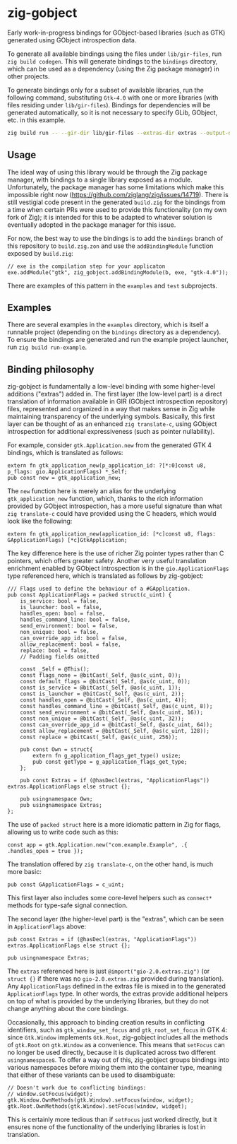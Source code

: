 # zig-gobject

Early work-in-progress bindings for GObject-based libraries (such as GTK)
generated using GObject introspection data.

To generate all available bindings using the files under `lib/gir-files`, run
`zig build codegen`. This will generate bindings to the `bindings` directory,
which can be used as a dependency (using the Zig package manager) in other
projects.

To generate bindings only for a subset of available libraries, run the following
command, substituting `Gtk-4.0` with one or more libraries (with files residing
under `lib/gir-files`). Bindings for dependencies will be generated
automatically, so it is not necessary to specify GLib, GObject, etc. in this
example.

```sh
zig build run -- --gir-dir lib/gir-files --extras-dir extras --output-dir src/gir-out Gtk-4.0
```

## Usage

The ideal way of using this library would be through the Zig package manager,
with bindings to a single library exposed as a module.  Unfortunately, the
package manager has some limitations which make this impossible right now
(https://github.com/ziglang/zig/issues/14719). There is still vestigial code
present in the generated `build.zig` for the bindings from a time when certain
PRs were used to provide this functionality (on my own fork of Zig); it is
intended for this to be adapted to whatever solution is eventually adopted in
the package manager for this issue.

For now, the best way to use the bindings is to add the `bindings` branch of
this repository to `build.zig.zon` and use the `addBindingModule` function
exposed by `build.zig`:

```zig
// exe is the compilation step for your applicaton
exe.addModule("gtk", zig_gobject.addBindingModule(b, exe, "gtk-4.0"));
```

There are examples of this pattern in the `examples` and `test` subprojects.

## Examples

There are several examples in the `examples` directory, which is itself a
runnable project (depending on the `bindings` directory as a dependency). To
ensure the bindings are generated and run the example project launcher, run
`zig build run-example`.

## Binding philosophy

zig-gobject is fundamentally a low-level binding with some higher-level
additions ("extras") added in. The first layer (the low-level part) is a direct
translation of information available in GIR (GObject introspection repository)
files, represented and organized in a way that makes sense in Zig while
maintaining transparency of the underlying symbols. Basically, this first layer
can be thought of as an enhanced `zig translate-c`, using GObject introspection
for additional expressiveness (such as pointer nullability).

For example, consider `gtk.Application.new` from the generated GTK 4 bindings,
which is translated as follows:

```zig
extern fn gtk_application_new(p_application_id: ?[*:0]const u8, p_flags: gio.ApplicationFlags) *_Self;
pub const new = gtk_application_new;
```

The `new` function here is merely an alias for the underlying
`gtk_application_new` function, which, thanks to the rich information provided
by GObject introspection, has a more useful signature than what
`zig translate-c` could have provided using the C headers, which would look like
the following:

```zig
extern fn gtk_application_new(application_id: [*c]const u8, flags: GApplicationFlags) [*c]GtkApplication;
```

The key difference here is the use of richer Zig pointer types rather than C
pointers, which offers greater safety. Another very useful translation
enrichment enabled by GObject introspection is in the `gio.ApplicationFlags`
type referenced here, which is translated as follows by zig-gobject:

```zig
/// Flags used to define the behaviour of a #GApplication.
pub const ApplicationFlags = packed struct(c_uint) {
    is_service: bool = false,
    is_launcher: bool = false,
    handles_open: bool = false,
    handles_command_line: bool = false,
    send_environment: bool = false,
    non_unique: bool = false,
    can_override_app_id: bool = false,
    allow_replacement: bool = false,
    replace: bool = false,
    // Padding fields omitted

    const _Self = @This();
    const flags_none = @bitCast(_Self, @as(c_uint, 0));
    const default_flags = @bitCast(_Self, @as(c_uint, 0));
    const is_service = @bitCast(_Self, @as(c_uint, 1));
    const is_launcher = @bitCast(_Self, @as(c_uint, 2));
    const handles_open = @bitCast(_Self, @as(c_uint, 4));
    const handles_command_line = @bitCast(_Self, @as(c_uint, 8));
    const send_environment = @bitCast(_Self, @as(c_uint, 16));
    const non_unique = @bitCast(_Self, @as(c_uint, 32));
    const can_override_app_id = @bitCast(_Self, @as(c_uint, 64));
    const allow_replacement = @bitCast(_Self, @as(c_uint, 128));
    const replace = @bitCast(_Self, @as(c_uint, 256));

    pub const Own = struct{
        extern fn g_application_flags_get_type() usize;
        pub const getType = g_application_flags_get_type;
    };

    pub const Extras = if (@hasDecl(extras, "ApplicationFlags")) extras.ApplicationFlags else struct {};

    pub usingnamespace Own;
    pub usingnamespace Extras;
};
```

The use of `packed struct` here is a more idiomatic pattern in Zig for flags,
allowing us to write code such as this:

```zig
const app = gtk.Application.new("com.example.Example", .{ .handles_open = true });
```

The translation offered by `zig translate-c`, on the other hand, is much more
basic:

```zig
pub const GApplicationFlags = c_uint;
```

This first layer also includes some core-level helpers such as `connect*`
methods for type-safe signal connection.

The second layer (the higher-level part) is the "extras", which can be seen in
`ApplicationFlags` above:

```zig
pub const Extras = if (@hasDecl(extras, "ApplicationFlags")) extras.ApplicationFlags else struct {};

pub usingnamespace Extras;
```

The `extras` referenced here is just `@import("gio-2.0.extras.zig")` (or
`struct {}` if there was no `gio-2.0.extras.zig` provided during translation).
Any `ApplicationFlags` defined in the extras file is mixed in to the generated
`ApplicationFlags` type. In other words, the extras provide additional helpers
on top of what is provided by the underlying libraries, but they do not change
anything about the core bindings.

Occasionally, this approach to binding creation results in conflicting
identifiers, such as `gtk_window_set_focus` and `gtk_root_set_focus` in GTK 4:
since `Gtk.Window` implements `Gtk.Root`, zig-gobject includes all the methods
of `gtk.Root` on `gtk.Window` as a convenience. This means that `setFocus` can
no longer be used directly, because it is duplicated across two different
`usingnamespace`s. To offer a way out of this, zig-gobject groups bindings into
various namespaces before mixing them into the container type, meaning that
either of these variants can be used to disambiguate:

```zig
// Doesn't work due to conflicting bindings:
// window.setFocus(widget);
gtk.Window.OwnMethods(gtk.Window).setFocus(window, widget);
gtk.Root.OwnMethods(gtk.Window).setFocus(window, widget);
```

This is certainly more tedious than if `setFocus` just worked directly, but it
ensures none of the functionality of the underlying libraries is lost in
translation.
